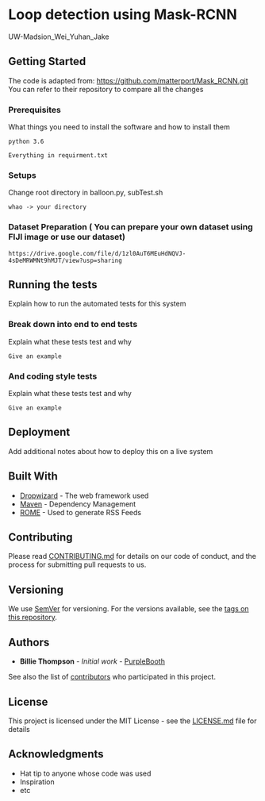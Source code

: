 # Loop detection using Mask-RCNN

UW-Madsion_Wei_Yuhan_Jake

## Getting Started

The code is adapted from: https://github.com/matterport/Mask_RCNN.git
You can refer to their repository to compare all the changes

### Prerequisites

What things you need to install the software and how to install them

```
python 3.6
```
```
Everything in requirment.txt
```

### Setups

Change root directory in balloon.py, subTest.sh

```
whao -> your directory
```

### Dataset Preparation ( You can prepare your own dataset using FIJI image or use our dataset)

```
https://drive.google.com/file/d/1zl0AuT6MEuHdNQVJ-4sDeMRWMNt9hMJT/view?usp=sharing
```

## Running the tests

Explain how to run the automated tests for this system

### Break down into end to end tests

Explain what these tests test and why

```
Give an example
```

### And coding style tests

Explain what these tests test and why

```
Give an example
```

## Deployment

Add additional notes about how to deploy this on a live system

## Built With

* [Dropwizard](http://www.dropwizard.io/1.0.2/docs/) - The web framework used
* [Maven](https://maven.apache.org/) - Dependency Management
* [ROME](https://rometools.github.io/rome/) - Used to generate RSS Feeds

## Contributing

Please read [CONTRIBUTING.md](https://gist.github.com/PurpleBooth/b24679402957c63ec426) for details on our code of conduct, and the process for submitting pull requests to us.

## Versioning

We use [SemVer](http://semver.org/) for versioning. For the versions available, see the [tags on this repository](https://github.com/your/project/tags).

## Authors

* **Billie Thompson** - *Initial work* - [PurpleBooth](https://github.com/PurpleBooth)

See also the list of [contributors](https://github.com/your/project/contributors) who participated in this project.

## License

This project is licensed under the MIT License - see the [LICENSE.md](LICENSE.md) file for details

## Acknowledgments

* Hat tip to anyone whose code was used
* Inspiration
* etc
